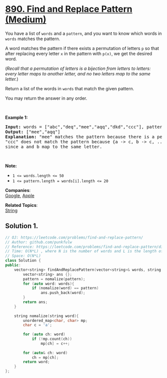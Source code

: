 # [890. Find and Replace Pattern (Medium)](https://leetcode.com/problems/find-and-replace-pattern/)

<p>You have a list of&nbsp;<code>words</code> and a <code>pattern</code>, and you want to know which words in <code>words</code> matches the pattern.</p>

<p>A word matches the pattern if there exists a permutation of letters <code>p</code> so that after replacing every letter <code>x</code> in the pattern with <code>p(x)</code>, we get the desired word.</p>

<p>(<em>Recall that a permutation of letters is a bijection from letters to letters: every letter maps to another letter, and no two letters map to the same letter.</em>)</p>

<p>Return a list of the words in <code>words</code>&nbsp;that match the given pattern.&nbsp;</p>

<p>You may return the answer in any order.</p>

<p>&nbsp;</p>

<div>
<p><strong>Example 1:</strong></p>

<pre><strong>Input: </strong>words = <span id="example-input-1-1">["abc","deq","mee","aqq","dkd","ccc"]</span>, pattern = <span id="example-input-1-2">"abb"</span>
<strong>Output: </strong><span id="example-output-1">["mee","aqq"]</span>
<strong><span>Explanation: </span></strong>"mee" matches the pattern because there is a permutation {a -&gt; m, b -&gt; e, ...}. 
"ccc" does not match the pattern because {a -&gt; c, b -&gt; c, ...} is not a permutation,
since a and b map to the same letter.</pre>

<p>&nbsp;</p>

<p><strong>Note:</strong></p>

<ul>
	<li><code>1 &lt;= words.length &lt;= 50</code></li>
	<li><code>1 &lt;= pattern.length = words[i].length&nbsp;&lt;= 20</code></li>
</ul>
</div>


**Companies**:  
[Google](https://leetcode.com/company/google), [Apple](https://leetcode.com/company/apple)

**Related Topics**:  
[String](https://leetcode.com/tag/string/)

## Solution 1.

```cpp
// OJ: https://leetcode.com/problems/find-and-replace-pattern/
// Author: github.com/punkfulw
// Reference: https://leetcode.com/problems/find-and-replace-pattern/discuss/1221096/Easy-Solutions-w-Explanation-or-Two-Maps-Single-Map-and-Word-Normalization
// Time: O(N*L) , where N is the number of words and L is the length of each word.
// Space: O(N*L)
class Solution {
public:
    vector<string> findAndReplacePattern(vector<string>& words, string pattern) {
        vector<string> ans {};
        pattern = nomalize(pattern);
        for (auto word: words){
            if (nomalize(word) == pattern)
                ans.push_back(word);
        }
        return ans;
    }
    
    string nomalize(string word){
        unordered_map<char, char> mp;
        char c = 'a';
        
        for (auto ch: word)
            if (!mp.count(ch))
                mp[ch] = c++;
        
        for (auto& ch: word)
            ch = mp[ch];
        return word;
    }
};
```
